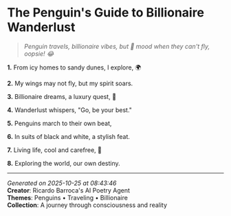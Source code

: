 # The Penguin's Guide to Billionaire Wanderlust

> *Penguin travels, billionaire vibes, but 🥶 mood when they can't fly, oopsie! 😂*

**1.** From icy homes to sandy dunes, I explore, 🌍


**2.** My wings may not fly, but my spirit soars.


**3.** Billionaire dreams, a luxury quest, 💎


**4.** Wanderlust whispers, "Go, be your best."


**5.** Penguins march to their own beat,


**6.** In suits of black and white, a stylish feat.


**7.** Living life, cool and carefree, 🐧


**8.** Exploring the world, our own destiny.



---

*Generated on 2025-10-25 at 08:43:46*  
**Creator**: Ricardo Barroca's AI Poetry Agent  
**Themes**: Penguins • Traveling • Billionaire  
**Collection**: A journey through consciousness and reality